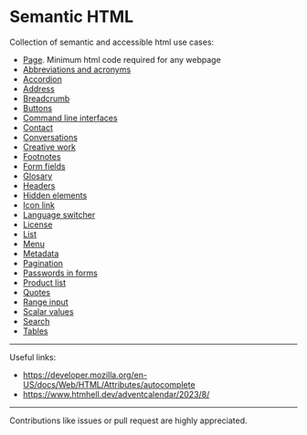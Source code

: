 # Semantic HTML

Collection of semantic and accessible html use cases:

- [Page](html/page.md). Minimum html code required for any webpage
- [Abbreviations and acronyms](html/abbreviation.md)
- [Accordion](html/accordion.md)
- [Address](html/address.md)
- [Breadcrumb](html/breadcrumb.md)
- [Buttons](html/buttons.md)
- [Command line interfaces](html/cli.md)
- [Contact](html/contact.md)
- [Conversations](html/conversations.md)
- [Creative work](html/creative-work.md)
- [Footnotes](html/footnotes.md)
- [Form fields](html/form-fields.md)
- [Glosary](html/glosary.md)
- [Headers](html/headers.md)
- [Hidden elements](html/hidden-elements.md)
- [Icon link](html/icon-link.md)
- [Language switcher](html/language-switcher.md)
- [License](html/license.md)
- [List](html/list.md)
- [Menu](html/menu.md)
- [Metadata](html/metadata.md)
- [Pagination](html/pagination.md)
- [Passwords in forms](html/passwords-forms.md)
- [Product list](html/product-list.md)
- [Quotes](html/quotes.md)
- [Range input](html/range-input.md)
- [Scalar values](html/scalar-values.md)
- [Search](html/search.md)
- [Tables](html/tables.md)

---

Useful links:
- https://developer.mozilla.org/en-US/docs/Web/HTML/Attributes/autocomplete
- https://www.htmhell.dev/adventcalendar/2023/8/

---

Contributions like issues or pull request are highly appreciated.
